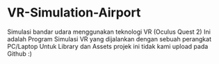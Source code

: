 # VR-Simulation-Airport
Simulasi bandar udara menggunakan teknologi VR (Oculus Quest 2)
Ini adalah Program Simulasi VR yang dijalankan dengan sebuah perangkat PC/Laptop
Untuk Library dan Assets projek ini tidak kami upload pada Github :)
